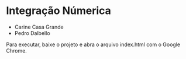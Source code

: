 
# Integração Númerica

 - Carine Casa Grande
 - Pedro Dalbello

Para executar, baixe o projeto e abra o arquivo index.html com o Google Chrome. 
